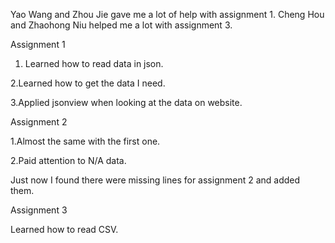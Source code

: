 Yao Wang and Zhou Jie gave me a lot of help with assignment 1. Cheng Hou and Zhaohong Niu helped me a lot with assignment 3.

Assignment 1


1. Learned how to read data in json.
 

2.Learned how to get the data I need.


3.Applied jsonview when looking at the data on website.



Assignment 2


1.Almost the same with the first one.


2.Paid attention to N/A data.

Just now I found there were missing lines for assignment 2 and added them.



Assignment 3


Learned how to read CSV.


